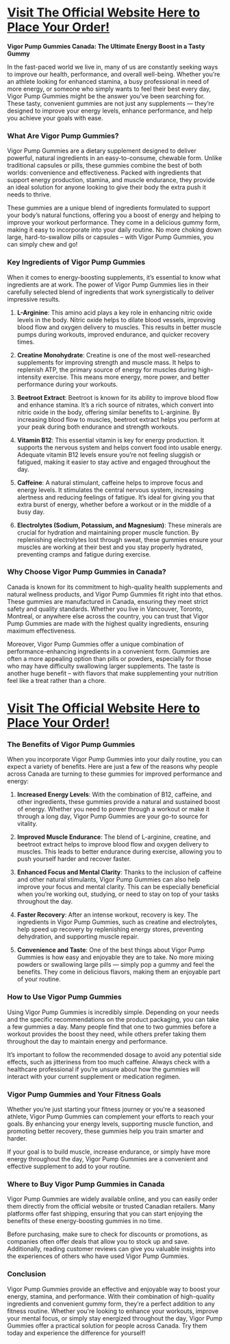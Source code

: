 <h1><a href="https://getdeals24x7.com/order-Vigor%20"><strong> Visit The Official Website Here to Place Your Order!<br /></strong></a></h1>
<p><strong>Vigor Pump Gummies Canada: The Ultimate Energy Boost in a Tasty Gummy</strong></p>
<p>In the fast-paced world we live in, many of us are constantly seeking ways to improve our health, performance, and overall well-being. Whether you&rsquo;re an athlete looking for enhanced stamina, a busy professional in need of more energy, or someone who simply wants to feel their best every day, Vigor Pump Gummies might be the answer you&rsquo;ve been searching for. These tasty, convenient gummies are not just any supplements &mdash; they&rsquo;re designed to improve your energy levels, enhance performance, and help you achieve your goals with ease.</p>
<h3>What Are Vigor Pump Gummies?</h3>
<p>Vigor Pump Gummies are a dietary supplement designed to deliver powerful, natural ingredients in an easy-to-consume, chewable form. Unlike traditional capsules or pills, these gummies combine the best of both worlds: convenience and effectiveness. Packed with ingredients that support energy production, stamina, and muscle endurance, they provide an ideal solution for anyone looking to give their body the extra push it needs to thrive.</p>
<p>These gummies are a unique blend of ingredients formulated to support your body&rsquo;s natural functions, offering you a boost of energy and helping to improve your workout performance. They come in a delicious gummy form, making it easy to incorporate into your daily routine. No more choking down large, hard-to-swallow pills or capsules &ndash; with Vigor Pump Gummies, you can simply chew and go!</p>
<h3>Key Ingredients of Vigor Pump Gummies</h3>
<p>When it comes to energy-boosting supplements, it&rsquo;s essential to know what ingredients are at work. The power of Vigor Pump Gummies lies in their carefully selected blend of ingredients that work synergistically to deliver impressive results.</p>
<ol>
<li>
<p><strong>L-Arginine</strong>: This amino acid plays a key role in enhancing nitric oxide levels in the body. Nitric oxide helps to dilate blood vessels, improving blood flow and oxygen delivery to muscles. This results in better muscle pumps during workouts, improved endurance, and quicker recovery times.</p>
</li>
<li>
<p><strong>Creatine Monohydrate</strong>: Creatine is one of the most well-researched supplements for improving strength and muscle mass. It helps to replenish ATP, the primary source of energy for muscles during high-intensity exercise. This means more energy, more power, and better performance during your workouts.</p>
</li>
<li>
<p><strong>Beetroot Extract</strong>: Beetroot is known for its ability to improve blood flow and enhance stamina. It&rsquo;s a rich source of nitrates, which convert into nitric oxide in the body, offering similar benefits to L-arginine. By increasing blood flow to muscles, beetroot extract helps you perform at your peak during both endurance and strength workouts.</p>
</li>
<li>
<p><strong>Vitamin B12</strong>: This essential vitamin is key for energy production. It supports the nervous system and helps convert food into usable energy. Adequate vitamin B12 levels ensure you&rsquo;re not feeling sluggish or fatigued, making it easier to stay active and engaged throughout the day.</p>
</li>
<li>
<p><strong>Caffeine</strong>: A natural stimulant, caffeine helps to improve focus and energy levels. It stimulates the central nervous system, increasing alertness and reducing feelings of fatigue. It&rsquo;s ideal for giving you that extra burst of energy, whether before a workout or in the middle of a busy day.</p>
</li>
<li>
<p><strong>Electrolytes (Sodium, Potassium, and Magnesium)</strong>: These minerals are crucial for hydration and maintaining proper muscle function. By replenishing electrolytes lost through sweat, these gummies ensure your muscles are working at their best and you stay properly hydrated, preventing cramps and fatigue during exercise.</p>
</li>
</ol>
<h3>Why Choose Vigor Pump Gummies in Canada?</h3>
<p>Canada is known for its commitment to high-quality health supplements and natural wellness products, and Vigor Pump Gummies fit right into that ethos. These gummies are manufactured in Canada, ensuring they meet strict safety and quality standards. Whether you live in Vancouver, Toronto, Montreal, or anywhere else across the country, you can trust that Vigor Pump Gummies are made with the highest quality ingredients, ensuring maximum effectiveness.</p>
<p>Moreover, Vigor Pump Gummies offer a unique combination of performance-enhancing ingredients in a convenient form. Gummies are often a more appealing option than pills or powders, especially for those who may have difficulty swallowing larger supplements. The taste is another huge benefit &ndash; with flavors that make supplementing your nutrition feel like a treat rather than a chore.</p>
<h1><a href="https://getdeals24x7.com/order-Vigor%20"> Visit The Official Website Here to Place Your Order!</a></h1>
<h3>The Benefits of Vigor Pump Gummies</h3>
<p>When you incorporate Vigor Pump Gummies into your daily routine, you can expect a variety of benefits. Here are just a few of the reasons why people across Canada are turning to these gummies for improved performance and energy:</p>
<ol>
<li>
<p><strong>Increased Energy Levels</strong>: With the combination of B12, caffeine, and other ingredients, these gummies provide a natural and sustained boost of energy. Whether you need to power through a workout or make it through a long day, Vigor Pump Gummies are your go-to source for vitality.</p>
</li>
<li>
<p><strong>Improved Muscle Endurance</strong>: The blend of L-arginine, creatine, and beetroot extract helps to improve blood flow and oxygen delivery to muscles. This leads to better endurance during exercise, allowing you to push yourself harder and recover faster.</p>
</li>
<li>
<p><strong>Enhanced Focus and Mental Clarity</strong>: Thanks to the inclusion of caffeine and other natural stimulants, Vigor Pump Gummies can also help improve your focus and mental clarity. This can be especially beneficial when you&rsquo;re working out, studying, or need to stay on top of your tasks throughout the day.</p>
</li>
<li>
<p><strong>Faster Recovery</strong>: After an intense workout, recovery is key. The ingredients in Vigor Pump Gummies, such as creatine and electrolytes, help speed up recovery by replenishing energy stores, preventing dehydration, and supporting muscle repair.</p>
</li>
<li>
<p><strong>Convenience and Taste</strong>: One of the best things about Vigor Pump Gummies is how easy and enjoyable they are to take. No more mixing powders or swallowing large pills &mdash; simply pop a gummy and feel the benefits. They come in delicious flavors, making them an enjoyable part of your routine.</p>
</li>
</ol>
<h3>How to Use Vigor Pump Gummies</h3>
<p>Using Vigor Pump Gummies is incredibly simple. Depending on your needs and the specific recommendations on the product packaging, you can take a few gummies a day. Many people find that one to two gummies before a workout provides the boost they need, while others prefer taking them throughout the day to maintain energy and performance.</p>
<p>It&rsquo;s important to follow the recommended dosage to avoid any potential side effects, such as jitteriness from too much caffeine. Always check with a healthcare professional if you&rsquo;re unsure about how the gummies will interact with your current supplement or medication regimen.</p>
<h3>Vigor Pump Gummies and Your Fitness Goals</h3>
<p>Whether you&rsquo;re just starting your fitness journey or you're a seasoned athlete, Vigor Pump Gummies can complement your efforts to reach your goals. By enhancing your energy levels, supporting muscle function, and promoting better recovery, these gummies help you train smarter and harder.</p>
<p>If your goal is to build muscle, increase endurance, or simply have more energy throughout the day, Vigor Pump Gummies are a convenient and effective supplement to add to your routine.</p>
<h3>Where to Buy Vigor Pump Gummies in Canada</h3>
<p>Vigor Pump Gummies are widely available online, and you can easily order them directly from the official website or trusted Canadian retailers. Many platforms offer fast shipping, ensuring that you can start enjoying the benefits of these energy-boosting gummies in no time.</p>
<p>Before purchasing, make sure to check for discounts or promotions, as companies often offer deals that allow you to stock up and save. Additionally, reading customer reviews can give you valuable insights into the experiences of others who have used Vigor Pump Gummies.</p>
<h3>Conclusion</h3>
<p>Vigor Pump Gummies provide an effective and enjoyable way to boost your energy, stamina, and performance. With their combination of high-quality ingredients and convenient gummy form, they&rsquo;re a perfect addition to any fitness routine. Whether you're looking to enhance your workouts, improve your mental focus, or simply stay energized throughout the day, Vigor Pump Gummies offer a practical solution for people across Canada. Try them today and experience the difference for yourself!</p>
